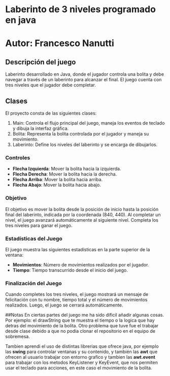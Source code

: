 # Laberinto de 3 niveles programado en java
# Autor: Francesco Nanutti

## Descripción del juego
Laberinto desarrollado en Java, donde el jugador controla una bolita y debe navegar a través de un laberinto para alcanzar el final. El juego cuenta con tres niveles que el jugador debe completar.

## Clases
El proyecto consta de las siguientes clases:
1. Main: Controla el flujo principal del juego, maneja los eventos de teclado y dibuja la interfaz gráfica.
2. Bolita: Representa la bolita controlada por el jugador y maneja su movimiento.
3. Laberinto: Define los niveles del laberinto y se encarga de dibujarlos.


### Controles
- **Flecha Izquierda**: Mover la bolita hacia la izquierda.
- **Flecha Derecha**: Mover la bolita hacia la derecha.
- **Flecha Arriba**: Mover la bolita hacia arriba.
- **Flecha Abajo**: Mover la bolita hacia abajo.

### Objetivo
El objetivo es mover la bolita  desde la posición de inicio hasta la posición final del laberinto, indicada por la coordenada (840, 440). Al completar un nivel, el juego avanzará automáticamente al siguiente nivel. Completa los tres niveles para ganar el juego.

### Estadísticas del Juego
El juego muestra las siguientes estadísticas en la parte superior de la ventana:
- **Movimientos**: Número de movimientos realizados por el jugador.
- **Tiempo**: Tiempo transcurrido desde el inicio del juego.

### Finalización del Juego
Cuando completes los tres niveles, el juego mostrará un mensaje de felicitación con tu nombre, tiempo total y el número de movimientos realizados. Luego, el juego se cerrará automáticamente.


##Notas
En ciertas partes del juego me ha sido dificil añadir algunas cosas. Por ejemplo: el drawString que te muestra el tiempo o la logica que hay detras del movimiento de la bolita.
Otro problema que tuve fue el trabajar desde clase debido a que no podia clonar el repositorio en el equipo de sobremesa.

Tambien aprendi el uso de distintas librerias que ofrece java, por ejemplo las **swing** para controlar ventanas y su contenido, y también las **awt** que ofrecen al usuario trabajar con entorno grafico y tambien las **awt.event** para trabajar con los metodos KeyListener y KeyEvent, que nos permiten usar el teclado para acciones, en este caso el movimiento de la bolita.



